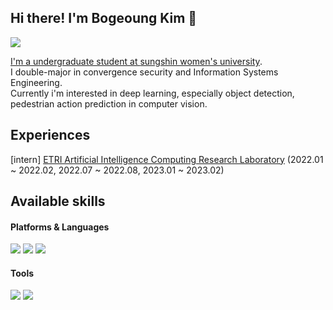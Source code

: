 
## Hi there! I'm Bogeoung Kim 👋
<a href="https://bbooo.tistory.com/"><img src="https://img.shields.io/badge/Tech Blog-181717?style=flat-square&logo=Velog&logoColor=white"/>
<p align="left"> 
    
  I'm a undergraduate student at <a href="https://www.sungshin.ac.kr/sites/main_kor/main.jsp"> sungshin women's university</a>.  
  I double-major in convergence security and Information Systems Engineering.  
  Currently i'm interested in deep learning, especially object detection, pedestrian action prediction in computer vision.
</p>
 

## Experiences
<p>
[intern] 
<a href="https://www.etri.re.kr/eng/sub6/sub6_0101.etri?departCode=10">ETRI Artificial Intelligence Computing Research Laboratory</a>
  (2022.01 ~ 2022.02, 2022.07 ~ 2022.08, 2023.01 ~ 2023.02)  
</p>
 


## Available skills
#### Platforms & Languages
<div>
    <img src="https://img.shields.io/badge/Python-3776AB?style=flat-square&logo=Python&logoColor=white"/> 
    <img src="https://img.shields.io/badge/C++-00599C?style=flat-square&logo=Cplusplus&logoColor=white"/>
    <img src="https://img.shields.io/badge/tensorflow-FF6F00?style=flat-square&logo=tensorflow&logoColor=white"/>
</div>
    
#### Tools
<div>      
    <img src="https://img.shields.io/badge/Docker-2496ED?style=flat-square&logo=Docker&logoColor=white"/>
    <img src="https://img.shields.io/badge/Git-F05032?style=flat-square&logo=Git&logoColor=white"/> 
</div>

<!--
**bogeoung/bogeoung** is a ✨ _special_ ✨ repository because its `README.md` (this file) appears on your GitHub profile.

Here are some ideas to get you started:

- 🔭 I’m currently working on ...
- 🌱 I’m currently learning ...
- 👯 I’m looking to collaborate on ...
- 🤔 I’m looking for help with ...
- 💬 Ask me about ...
- 📫 How to reach me: ...
- 😄 Pronouns: ...
- ⚡ Fun fact: ...
-->
